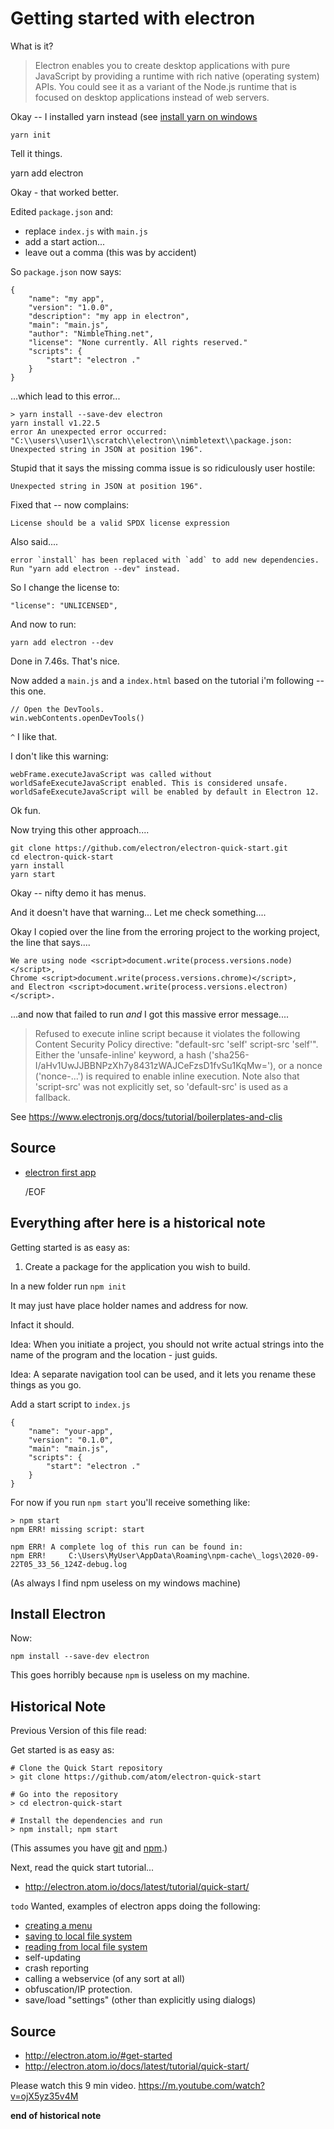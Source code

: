 ﻿# Getting started with electron

What is it?

> Electron enables you to create desktop applications with pure JavaScript by providing a runtime with rich native (operating system) APIs. You could see it as a variant of the Node.js runtime that is focused on desktop applications instead of web servers.

Okay -- I installed yarn instead (see [install yarn on windows](../yarn/install-yarn-on-windows-2020.md)

    yarn init

Tell it things.

yarn add electron

Okay - that worked better.

Edited `package.json` and:

- replace `index.js` with `main.js`
- add a start action...
- leave out a comma (this was by accident)

So `package.json` now says:

    {
    	"name": "my app",
    	"version": "1.0.0",
    	"description": "my app in electron",
    	"main": "main.js",
    	"author": "NimbleThing.net",
    	"license": "None currently. All rights reserved."
    	"scripts": {
    		"start": "electron ."
    	}
    }

...which lead to this error...

    > yarn install --save-dev electron
    yarn install v1.22.5
    error An unexpected error occurred: "C:\\users\\user1\\scratch\\electron\\nimbletext\\package.json: Unexpected string in JSON at position 196".

Stupid that it says the missing comma issue is so ridiculously user hostile:

    Unexpected string in JSON at position 196".

Fixed that -- now complains:

    License should be a valid SPDX license expression

Also said....

    error `install` has been replaced with `add` to add new dependencies. Run "yarn add electron --dev" instead.

So I change the license to:

    "license": "UNLICENSED",

And now to run:

    yarn add electron --dev

Done in 7.46s. That's nice.

Now added a `main.js` and a `index.html` based on the tutorial i'm following -- this one.

    // Open the DevTools.
    win.webContents.openDevTools()

`^` I like that.

I don't like this warning:

    webFrame.executeJavaScript was called without worldSafeExecuteJavaScript enabled. This is considered unsafe. worldSafeExecuteJavaScript will be enabled by default in Electron 12.

Ok fun.

Now trying this other approach....

    git clone https://github.com/electron/electron-quick-start.git
    cd electron-quick-start
    yarn install
    yarn start

Okay -- nifty demo it has menus.

And it doesn't have that warning... Let me check something....

Okay I copied over the line from the erroring project to the working project, the line that says....

    We are using node <script>document.write(process.versions.node)</script>,
    Chrome <script>document.write(process.versions.chrome)</script>,
    and Electron <script>document.write(process.versions.electron)</script>.

...and now that failed to run _and_ I got this massive error message....

> Refused to execute inline script because it violates the following Content Security Policy directive: "default-src 'self' script-src 'self'". Either the 'unsafe-inline' keyword, a hash ('sha256-I/aHv1UwJJBBNPzXh7y8431zWAJCeFzsD1fvSu1KqMw='), or a nonce ('nonce-...') is required to enable inline execution. Note also that 'script-src' was not explicitly set, so 'default-src' is used as a fallback.

See https://www.electronjs.org/docs/tutorial/boilerplates-and-clis

## Source

- [electron first app](https://www.electronjs.org/docs/tutorial/first-app)

  /EOF

## Everything after here is a historical note

Getting started is as easy as:

1. Create a package for the application you wish to build.

In a new folder run `npm init`

It may just have place holder names and address for now.

Infact it should.

Idea: When you initiate a project, you should not write actual strings into the name of the program and the location - just guids.

Idea: A separate navigation tool can be used, and it lets you rename these things as you go.

Add a start script to `index.js`

    {
    	"name": "your-app",
    	"version": "0.1.0",
    	"main": "main.js",
    	"scripts": {
    		"start": "electron ."
    	}
    }

For now if you run `npm start` you'll receive something like:

    > npm start
    npm ERR! missing script: start

    npm ERR! A complete log of this run can be found in:
    npm ERR!     C:\Users\MyUser\AppData\Roaming\npm-cache\_logs\2020-09-22T05_33_56_124Z-debug.log

(As always I find npm useless on my windows machine)

## Install Electron

Now:

    npm install --save-dev electron

This goes horribly because `npm` is useless on my machine.

## Historical Note

Previous Version of this file read:

Get started is as easy as:

    # Clone the Quick Start repository
    > git clone https://github.com/atom/electron-quick-start

    # Go into the repository
    > cd electron-quick-start

    # Install the dependencies and run
    > npm install; npm start

(This assumes you have [git](../git/01_summary.md) and [npm](../npm/01_summary.md).)

Next, read the quick start tutorial...

- http://electron.atom.io/docs/latest/tutorial/quick-start/

`todo` Wanted, examples of electron apps doing the following:

- [creating a menu](https://github.com/atom/electron/blob/master/docs/api/menu.md)
- [saving to local file system](save_to_file.md)
- [reading from local file system](save_to_file.md)
- self-updating
- crash reporting
- calling a webservice (of any sort at all)
- obfuscation/IP protection.
- save/load "settings" (other than explicitly using dialogs)

## Source

- http://electron.atom.io/#get-started
- http://electron.atom.io/docs/latest/tutorial/quick-start/

Please watch this 9 min video. https://m.youtube.com/watch?v=ojX5yz35v4M

**end of historical note**